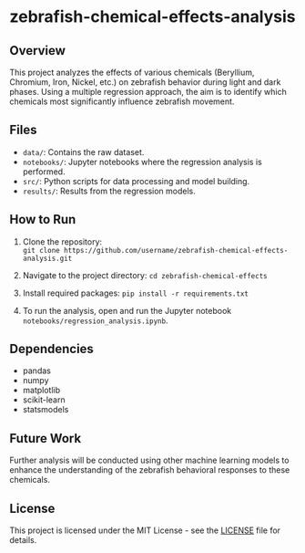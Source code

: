 # zebrafish-chemical-effects-analysis

## Overview
This project analyzes the effects of various chemicals (Beryllium, Chromium, Iron, Nickel, etc.) on zebrafish behavior during light and dark phases. Using a multiple regression approach, the aim is to identify which chemicals most significantly influence zebrafish movement.

## Files
- `data/`: Contains the raw dataset.
- `notebooks/`: Jupyter notebooks where the regression analysis is performed.
- `src/`: Python scripts for data processing and model building.
- `results/`: Results from the regression models.

## How to Run
1. Clone the repository:  
   `git clone https://github.com/username/zebrafish-chemical-effects-analysis.git`

2. Navigate to the project directory:
   `cd zebrafish-chemical-effects`

3. Install required packages:
   `pip install -r requirements.txt`

4. To run the analysis, open and run the Jupyter notebook `notebooks/regression_analysis.ipynb`.

## Dependencies
- pandas
- numpy
- matplotlib
- scikit-learn
- statsmodels
## Future Work
Further analysis will be conducted using other machine learning models to enhance the understanding of the zebrafish behavioral responses to these chemicals.

## License
This project is licensed under the MIT License - see the [LICENSE](LICENSE) file for details.
